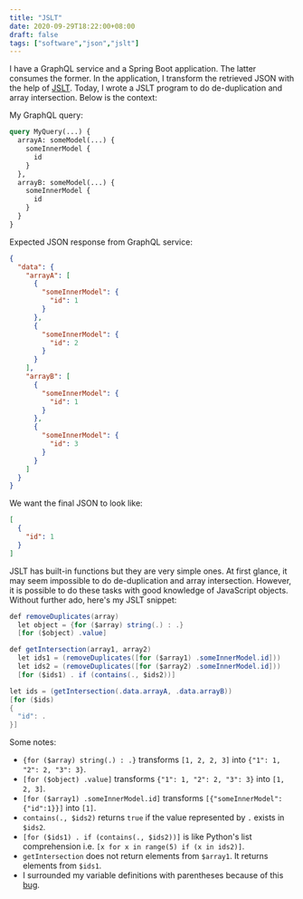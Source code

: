 ```yaml
---
title: "JSLT"
date: 2020-09-29T18:22:00+08:00
draft: false
tags: ["software","json","jslt"]
---
```

I have a GraphQL service and a Spring Boot application. The latter consumes the former. In the application, I transform the retrieved JSON with the help of [JSLT](https://github.com/schibsted/jslt). Today, I wrote a JSLT program to do de-duplication and array intersection. Below is the context:

My GraphQL query:

```graphql
query MyQuery(...) {
  arrayA: someModel(...) {
    someInnerModel {
      id
    }
  },
  arrayB: someModel(...) {
    someInnerModel {
      id
    }
  }
}
```

Expected JSON response from GraphQL service:

```json
{
  "data": {
    "arrayA": [
      {
        "someInnerModel": {
          "id": 1
        }
      },
      {
        "someInnerModel": {
          "id": 2
        }
      }
    ],
    "arrayB": [
      {
        "someInnerModel": {
          "id": 1
        }
      },
      {
        "someInnerModel": {
          "id": 3
        }
      }
    ]
  }
}
```

We want the final JSON to look like:

```json
[
  {
    "id": 1
  }
]
```

JSLT has built-in functions but they are very simple ones. At first glance, it may seem impossible to do de-duplication and array intersection. However, it is possible to do these tasks with good knowledge of JavaScript objects. Without further ado, here's my JSLT snippet:

```java
def removeDuplicates(array)
  let object = {for ($array) string(.) : .}
  [for ($object) .value]

def getIntersection(array1, array2)
  let ids1 = (removeDuplicates([for ($array1) .someInnerModel.id]))
  let ids2 = (removeDuplicates([for ($array2) .someInnerModel.id]))
  [for ($ids1) . if (contains(., $ids2))]

let ids = (getIntersection(.data.arrayA, .data.arrayB))
[for ($ids)
{
  "id": .
}]
```

Some notes:
- `{for ($array) string(.) : .}` transforms `[1, 2, 2, 3]` into `{"1": 1, "2": 2, "3": 3}`.
- `[for ($object) .value]` transforms `{"1": 1, "2": 2, "3": 3}` into `[1, 2, 3]`.
- `[for ($array1) .someInnerModel.id]` transforms `[{"someInnerModel":{"id":1}}]` into `[1]`.
- `contains(., $ids2)` returns `true` if the value represented by `.` exists in `$ids2`.
- `[for ($ids1) . if (contains(., $ids2))]` is like Python's list comprehension i.e. `[x for x in range(5) if (x in ids2)]`.
- `getIntersection` does not return elements from `$array1`. It returns elements from `$ids1`.
- I surrounded my variable definitions with parentheses because of this [bug](https://github.com/schibsted/jslt/issues/98).
